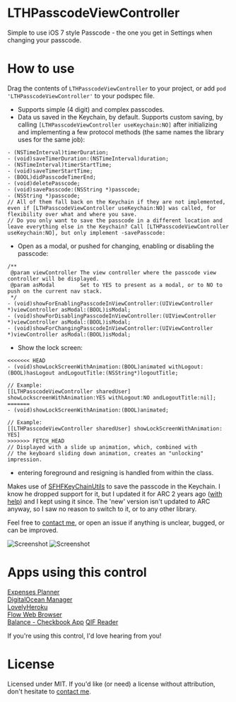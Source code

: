 # LTHPasscodeViewController
Simple to use iOS 7 style Passcode - the one you get in Settings when changing your passcode.

# How to use
Drag the contents of `LTHPasscodeViewController` to your project, or add `pod 'LTHPasscodeViewController'` to your podspec file.

* Supports simple (4 digit) and complex passcodes.
* Data us saved in the Keychain, by default. Supports custom saving, by calling `[LTHPasscodeViewController useKeychain:NO]` after initializing and implementing a few protocol methods (the same names the library uses for the same job):

```objc
- (NSTimeInterval)timerDuration;
- (void)saveTimerDuration:(NSTimeInterval)duration;
- (NSTimeInterval)timerStartTime;
- (void)saveTimerStartTime;
- (BOOL)didPasscodeTimerEnd;
- (void)deletePasscode;
- (void)savePasscode:(NSString *)passcode;
- (NSString *)passcode;
// All of them fall back on the Keychain if they are not implemented, even if [LTHPasscodeViewController useKeychain:NO] was called, for flexibility over what and where you save. 
// Do you only want to save the passcode in a different location and leave everything else in the Keychain? Call [LTHPasscodeViewController useKeychain:NO], but only implement -savePasscode:
```

* Open as a modal, or pushed for changing, enabling or disabling the passcode:

```objc
/**
 @param	viewController The view controller where the passcode view controller will be displayed.
 @param asModal        Set to YES to present as a modal, or to NO to push on the current nav stack.
 */
- (void)showForEnablingPasscodeInViewController:(UIViewController *)viewController asModal:(BOOL)isModal;
- (void)showForDisablingPasscodeInViewController:(UIViewController *)viewController asModal:(BOOL)isModal;
- (void)showForChangingPasscodeInViewController:(UIViewController *)viewController asModal:(BOOL)isModal;
```

* Show the lock screen:

```objc
<<<<<<< HEAD
- (void)showLockScreenWithAnimation:(BOOL)animated withLogout:(BOOL)hasLogout andLogoutTitle:(NSString*)logoutTitle;

// Example:
[[LTHPasscodeViewController sharedUser] showLockscreenWithAnimation:YES withLogout:NO andLogoutTitle:nil];
=======
- (void)showLockScreenWithAnimation:(BOOL)animated;

// Example:
[[LTHPasscodeViewController sharedUser] showLockScreenWithAnimation: YES]
>>>>>>> FETCH_HEAD
// Displayed with a slide up animation, which, combined with 
// the keyboard sliding down animation, creates an "unlocking" impression.
```

* entering foreground and resigning is handled from within the class. 


Makes use of [SFHFKeyChainUtils](https://github.com/ldandersen/scifihifi-iphone) to save the passcode in the Keychain. I know he dropped support for it, but I updated it for ARC 2 years ago ([with help](http://stackoverflow.com/questions/7663443/sfhfkeychainutils-ios-keychain-arc-compatible)) and I kept using it since. The 'new' version isn't updated to ARC anyway, so I saw no reason to switch to it, or to any other library.

Feel free to [contact me](mailto:roland@rolandleth.com), or open an issue if anything is unclear, bugged, or can be improved. 

![Screenshot](http://rolandleth.com/assets/ios7-style-passcode/screenshot.png)   ![Screenshot](http://rolandleth.com/assets/ios7-style-passcode/change-passcode-screenshot.png)

# Apps using this control
[Expenses Planner](https://itunes.apple.com/us/app/expenses-planner-reminders/id669431471?mt=8)  
[DigitalOcean Manager](https://itunes.apple.com/us/app/digitalocean-manager/id633128302?mt=8)  
[LovelyHeroku](https://itunes.apple.com/us/app/lovelyheroku/id706287663?mt=8&uo=4)  
[Flow Web Browser](https://itunes.apple.com/us/app/flow-web-browser-downloader/id705536564?mt=8)  
[Balance - Checkbook App](https://itunes.apple.com/US/app/id854362248)
[QIF Reader](https://itunes.apple.com/us/app/qif-reader/id374178932?mt=8)

If you're using this control, I'd love hearing from you!  

# License
Licensed under MIT. If you'd like (or need) a license without attribution, don't hesitate to [contact me](mailto:roland@rolandleth.com).
